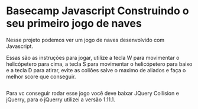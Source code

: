 # Basecamp Javascript Construindo o seu primeiro jogo de naves

Nesse projeto podemos ver um jogo de naves desenvolvido com Javascript.

Essas são as instruções para jogar, utilize a tecla W para movimentar o helicópetero para cima, a tecla S para movimentar o helicópetero para baixo e a tecla D para atirar, evite as coliões salve o maximo de aliados e faça o melhor score que conseguir.

<img id="programming-gif" src="imgs/jogo-naves.gif" alt="">


Para vc conseguir rodar esse jogo você deve baixar JQuery Collision e jQuerry, para o jQuerry utilizei a versão 1.11.1.
